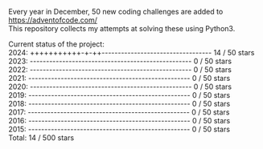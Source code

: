 Every year in December, 50 new coding challenges are added to https://adventofcode.com/<br/>
This repository collects my attempts at solving these using Python3.<br/>

Current status of the project:<br/>
2024: +++++++++++-+-++---------------------------------- 14 / 50 stars<br/>
2023: --------------------------------------------------  0 / 50 stars<br/>
2022: --------------------------------------------------  0 / 50 stars<br/>
2021: --------------------------------------------------  0 / 50 stars<br/>
2020: --------------------------------------------------  0 / 50 stars<br/>
2019: --------------------------------------------------  0 / 50 stars<br/>
2018: --------------------------------------------------  0 / 50 stars<br/>
2017: --------------------------------------------------  0 / 50 stars<br/>
2016: --------------------------------------------------  0 / 50 stars<br/>
2015: --------------------------------------------------  0 / 50 stars<br/>
Total: 14 / 500 stars
